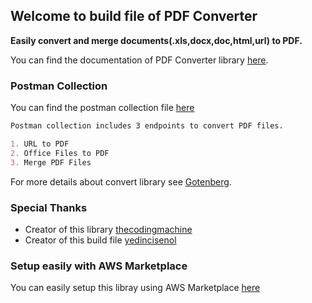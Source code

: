## Welcome to build file of PDF Converter

**Easily convert and merge documents(.xls,docx,doc,html,url) to PDF.**

You can find the documentation of PDF Converter library [here](https://thecodingmachine.github.io/gotenberg/).

### Postman Collection 

You can find the postman collection file [here](https://app.getpostman.com/run-collection/bdf6475c47e2a9ac20e5#?env%5BConvert%20Pdf%5D=W3sia2V5IjoiYmFzZV91cmwiLCJ2YWx1ZSI6Imh0dHA6Ly8xOC4xOTYuMi4xODAvIiwiZW5hYmxlZCI6dHJ1ZX1d)

```markdown
Postman collection includes 3 endpoints to convert PDF files.

1. URL to PDF
2. Office Files to PDF
3. Merge PDF Files
```
For more details about convert library see [Gotenberg](https://github.com/thecodingmachine/gotenberg).

### Special Thanks

- Creator of this library [thecodingmachine](https://github.com/thecodingmachine/gotenberg)
- Creator of this build file [yedincisenol](https://github.com/yedincisenol)

### Setup easily with AWS Marketplace
You can easily setup this libray using AWS Marketplace [here](https://aws.amazon.com/marketplace/pp/B07GRMYQR5?qid=1556974215970&sr=0-1&ref_=brs_res_product_title)
